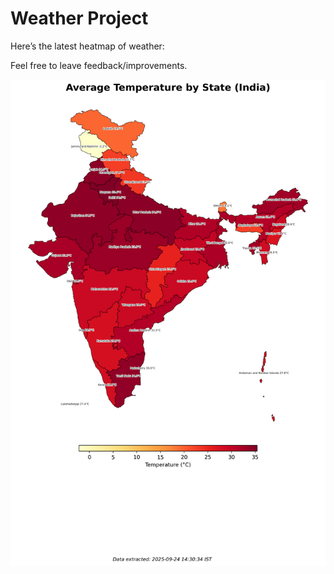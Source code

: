 # Weather Project

Here’s the latest heatmap of weather:

Feel free to leave feedback/improvements.

![India Heatmap](docs/assets/india_heatmap.png?v=D3B334)
